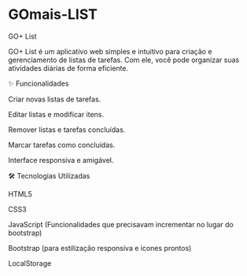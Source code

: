 # GOmais-LIST
GO+ List
 
GO+ List é um aplicativo web simples e intuitivo para criação e gerenciamento de listas de tarefas. Com ele, você pode organizar suas atividades diárias de forma eficiente.

✨ Funcionalidades

Criar novas listas de tarefas.

Editar listas e modificar itens.

Remover listas e tarefas concluídas.

Marcar tarefas como concluídas.

Interface responsiva e amigável.

🛠 Tecnologias Utilizadas

HTML5

CSS3

JavaScript (Funcionalidades que precisavam incrementar no lugar do bootstrap)

Bootstrap (para estilização responsiva e icones prontos)

LocalStorage
